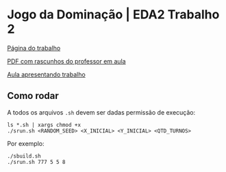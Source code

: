 #  Jogo da Dominação | EDA2 Trabalho 2

[Página do trabalho](https://www.brunoribas.com.br/eda2/2021-1/edazinho-enunciado/jogo.html)

[PDF com rascunhos do professor em aula](https://www.brunoribas.com.br/eda2/2021-1/edazinho-enunciado/jogo.html)

[Aula apresentando trabalho](https://www.youtube.com/watch?v=FxtlMbL-nFk)

## Como rodar
A todos os arquivos `.sh` devem ser dadas permissão de execução:

    ls *.sh | xargs chmod +x 
    ./srun.sh <RANDOM_SEED> <X_INICIAL> <Y_INICIAL> <QTD_TURNOS>

Por exemplo:

    ./sbuild.sh
    ./srun.sh 777 5 5 8

